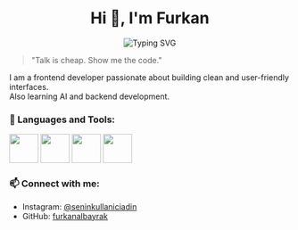 <h1 align="center">Hi 👋, I'm Furkan</h1>
<p align="center">
  <img src="https://readme-typing-svg.herokuapp.com?font=Fira+Code&duration=3000&pause=1000&color=00F7FF&center=true&width=435&lines=Frontend+Developer;AI+and+Tech+Explorer;Lifelong+Learner" alt="Typing SVG" />
</p>

> "Talk is cheap. Show me the code."

I am a frontend developer passionate about building clean and user-friendly interfaces.  
Also learning AI and backend development.

### 🚀 Languages and Tools:
<p>
  <img src="https://cdn.jsdelivr.net/gh/devicons/devicon/icons/javascript/javascript-original.svg" height="52"/>
  <img src="https://cdn.jsdelivr.net/gh/devicons/devicon/icons/react/react-original.svg" height="52"/>
  <img src="https://cdn.jsdelivr.net/gh/devicons/devicon/icons/html5/html5-original.svg" height="52"/>
  <img src="https://cdn.jsdelivr.net/gh/devicons/devicon/icons/css3/css3-original.svg" height="52"/>
</p>

### 📫 Connect with me:
- Instagram: [@seninkullaniciadin](https://instagram.com/seninkullaniciadin)
- GitHub: [furkanalbayrak](https://github.com/furkanalbayrak)
